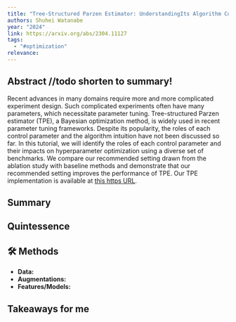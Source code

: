 ```yaml
---
title: "Tree-Structured Parzen Estimator: UnderstandingIts Algorithm Components and Their Rolesfor Better Empirical Performance"
authors: Shuhei Watanabe
year: "2024"
link: https://arxiv.org/abs/2304.11127
tags:
  - "#optimization"
relevance:
---
```

## Abstract //todo shorten to summary!
Recent advances in many domains require more and more complicated experiment design. Such complicated experiments often have many parameters, which necessitate parameter tuning. Tree-structured Parzen estimator (TPE), a Bayesian optimization method, is widely used in recent parameter tuning frameworks. Despite its popularity, the roles of each control parameter and the algorithm intuition have not been discussed so far. In this tutorial, we will identify the roles of each control parameter and their impacts on hyperparameter optimization using a diverse set of benchmarks. We compare our recommended setting drawn from the ablation study with baseline methods and demonstrate that our recommended setting improves the performance of TPE. Our TPE implementation is available at [this https URL](https://github.com/nabenabe0928/tpe/tree/single-opt).

## Summary


## Quintessence


## 🛠️ Methods
- **Data:**  
- **Augmentations:**  
- **Features/Models:**  


## Takeaways for me

